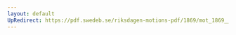 ```yaml
---
layout: default
UpRedirect: https://pdf.swedeb.se/riksdagen-motions-pdf/1869/mot_1869__ak__00281.pdf
---
```

